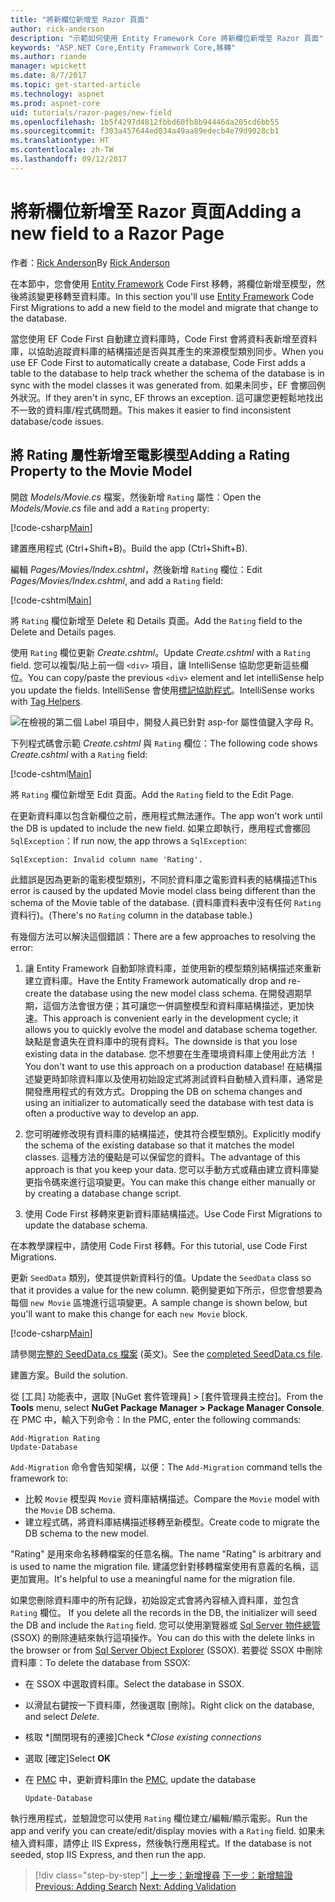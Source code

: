 ```yaml
---
title: "將新欄位新增至 Razor 頁面"
author: rick-anderson
description: "示範如何使用 Entity Framework Core 將新欄位新增至 Razor 頁面"
keywords: "ASP.NET Core,Entity Framework Core,移轉"
ms.author: riande
manager: wpickett
ms.date: 8/7/2017
ms.topic: get-started-article
ms.technology: aspnet
ms.prod: aspnet-core
uid: tutorials/razor-pages/new-field
ms.openlocfilehash: 1b5f4297d4812fbbd60fb8b94446da205cd6bb55
ms.sourcegitcommit: f303a457644ed034a49aa89edecb4e79d9028cb1
ms.translationtype: HT
ms.contentlocale: zh-TW
ms.lasthandoff: 09/12/2017
---
```

# <a name="adding-a-new-field-to-a-razor-page"></a><span data-ttu-id="64b2f-104">將新欄位新增至 Razor 頁面</span><span class="sxs-lookup"><span data-stu-id="64b2f-104">Adding a new field to a Razor Page</span></span>

<span data-ttu-id="64b2f-105">作者：[Rick Anderson](https://twitter.com/RickAndMSFT)</span><span class="sxs-lookup"><span data-stu-id="64b2f-105">By [Rick Anderson](https://twitter.com/RickAndMSFT)</span></span>

<span data-ttu-id="64b2f-106">在本節中，您會使用 [Entity Framework](https://docs.microsoft.com/ef/core/get-started/aspnetcore/new-db) Code First 移轉，將欄位新增至模型，然後將該變更移轉至資料庫。</span><span class="sxs-lookup"><span data-stu-id="64b2f-106">In this section you'll use [Entity Framework](https://docs.microsoft.com/ef/core/get-started/aspnetcore/new-db) Code First Migrations to add a new field to the model and migrate that change to the database.</span></span>

<span data-ttu-id="64b2f-107">當您使用 EF Code First 自動建立資料庫時，Code First 會將資料表新增至資料庫，以協助追蹤資料庫的結構描述是否與其產生的來源模型類別同步。</span><span class="sxs-lookup"><span data-stu-id="64b2f-107">When you use EF Code First to automatically create a database, Code First adds a table to the database to help track whether the schema of the database is in sync with the model classes it was generated from.</span></span> <span data-ttu-id="64b2f-108">如果未同步，EF 會擲回例外狀況。</span><span class="sxs-lookup"><span data-stu-id="64b2f-108">If they aren't in sync, EF throws an exception.</span></span> <span data-ttu-id="64b2f-109">這可讓您更輕鬆地找出不一致的資料庫/程式碼問題。</span><span class="sxs-lookup"><span data-stu-id="64b2f-109">This makes it easier to find inconsistent database/code issues.</span></span>

## <a name="adding-a-rating-property-to-the-movie-model"></a><span data-ttu-id="64b2f-110">將 Rating 屬性新增至電影模型</span><span class="sxs-lookup"><span data-stu-id="64b2f-110">Adding a Rating Property to the Movie Model</span></span>

<span data-ttu-id="64b2f-111">開啟 *Models/Movie.cs* 檔案，然後新增 `Rating` 屬性：</span><span class="sxs-lookup"><span data-stu-id="64b2f-111">Open the *Models/Movie.cs* file and add a `Rating` property:</span></span>

[!code-csharp[Main](razor-pages-start/sample/RazorPagesMovie/Models/MovieDateRating.cs?highlight=11&range=7-18)]

<span data-ttu-id="64b2f-112">建置應用程式 (Ctrl+Shift+B)。</span><span class="sxs-lookup"><span data-stu-id="64b2f-112">Build the app (Ctrl+Shift+B).</span></span>

<span data-ttu-id="64b2f-113">編輯 *Pages/Movies/Index.cshtml*，然後新增 `Rating` 欄位：</span><span class="sxs-lookup"><span data-stu-id="64b2f-113">Edit *Pages/Movies/Index.cshtml*, and add a `Rating` field:</span></span>

[!code-cshtml[Main](razor-pages-start/sample/RazorPagesMovie/Pages/Movies/Index.cshtml?highlight=40-42,61-63)]

<span data-ttu-id="64b2f-114">將 `Rating` 欄位新增至 Delete 和 Details 頁面。</span><span class="sxs-lookup"><span data-stu-id="64b2f-114">Add the `Rating` field to the Delete and Details pages.</span></span>

<span data-ttu-id="64b2f-115">使用 `Rating` 欄位更新 *Create.cshtml*。</span><span class="sxs-lookup"><span data-stu-id="64b2f-115">Update *Create.cshtml* with a `Rating` field.</span></span> <span data-ttu-id="64b2f-116">您可以複製/貼上前一個 `<div>` 項目，讓 IntelliSense 協助您更新這些欄位。</span><span class="sxs-lookup"><span data-stu-id="64b2f-116">You can copy/paste the previous `<div>` element and let intelliSense help you update the fields.</span></span> <span data-ttu-id="64b2f-117">IntelliSense 會使用[標記協助程式](xref:mvc/views/tag-helpers/intro)。</span><span class="sxs-lookup"><span data-stu-id="64b2f-117">IntelliSense works with [Tag Helpers](xref:mvc/views/tag-helpers/intro).</span></span>

![在檢視的第二個 Label 項目中，開發人員已針對 asp-for 屬性值鍵入字母 R。](new-field/_static/cr.png)

<span data-ttu-id="64b2f-121">下列程式碼會示範 *Create.cshtml* 與 `Rating` 欄位：</span><span class="sxs-lookup"><span data-stu-id="64b2f-121">The following code shows *Create.cshtml* with a `Rating` field:</span></span>

[!code-cshtml[Main](razor-pages-start/sample/RazorPagesMovie/Pages/Movies/Create.cshtml?highlight=31-35)]

<span data-ttu-id="64b2f-122">將 `Rating` 欄位新增至 Edit 頁面。</span><span class="sxs-lookup"><span data-stu-id="64b2f-122">Add the `Rating` field to the Edit Page.</span></span>

<span data-ttu-id="64b2f-123">在更新資料庫以包含新欄位之前，應用程式無法運作。</span><span class="sxs-lookup"><span data-stu-id="64b2f-123">The app won't work until the DB is updated to include the new field.</span></span> <span data-ttu-id="64b2f-124">如果立即執行，應用程式會擲回 `SqlException`：</span><span class="sxs-lookup"><span data-stu-id="64b2f-124">If run now, the app throws a `SqlException`:</span></span>

`SqlException: Invalid column name 'Rating'.`

<span data-ttu-id="64b2f-125">此錯誤是因為更新的電影模型類別，不同於資料庫之電影資料表的結構描述</span><span class="sxs-lookup"><span data-stu-id="64b2f-125">This error is caused by the updated Movie model class being different than the schema of the Movie table of the database.</span></span> <span data-ttu-id="64b2f-126">(資料庫資料表中沒有任何 `Rating` 資料行)。</span><span class="sxs-lookup"><span data-stu-id="64b2f-126">(There's no `Rating` column in the database table.)</span></span>

<span data-ttu-id="64b2f-127">有幾個方法可以解決這個錯誤：</span><span class="sxs-lookup"><span data-stu-id="64b2f-127">There are a few approaches to resolving the error:</span></span>

1. <span data-ttu-id="64b2f-128">讓 Entity Framework 自動卸除資料庫，並使用新的模型類別結構描述來重新建立資料庫。</span><span class="sxs-lookup"><span data-stu-id="64b2f-128">Have the Entity Framework automatically drop and re-create the database using  the new model class schema.</span></span> <span data-ttu-id="64b2f-129">在開發週期早期，這個方法會很方便；其可讓您一併調整模型和資料庫結構描述，更加快速。</span><span class="sxs-lookup"><span data-stu-id="64b2f-129">This approach is convenient early in the development cycle; it allows you to quickly evolve the model and database schema together.</span></span> <span data-ttu-id="64b2f-130">缺點是會遺失在資料庫中的現有資料。</span><span class="sxs-lookup"><span data-stu-id="64b2f-130">The downside is that you lose existing data in the database.</span></span> <span data-ttu-id="64b2f-131">您不想要在生產環境資料庫上使用此方法 ！</span><span class="sxs-lookup"><span data-stu-id="64b2f-131">You don't want to use this approach on a production database!</span></span> <span data-ttu-id="64b2f-132">在結構描述變更時卸除資料庫以及使用初始設定式將測試資料自動植入資料庫，通常是開發應用程式的有效方式。</span><span class="sxs-lookup"><span data-stu-id="64b2f-132">Dropping the DB on schema changes and using an initializer to automatically seed the database with test data is often a productive way to develop an app.</span></span>

2. <span data-ttu-id="64b2f-133">您可明確修改現有資料庫的結構描述，使其符合模型類別。</span><span class="sxs-lookup"><span data-stu-id="64b2f-133">Explicitly modify the schema of the existing database so that it matches the model classes.</span></span> <span data-ttu-id="64b2f-134">這種方法的優點是可以保留您的資料。</span><span class="sxs-lookup"><span data-stu-id="64b2f-134">The advantage of this approach is that you keep your data.</span></span> <span data-ttu-id="64b2f-135">您可以手動方式或藉由建立資料庫變更指令碼來進行這項變更。</span><span class="sxs-lookup"><span data-stu-id="64b2f-135">You can make this change either manually or by creating a database change script.</span></span>

3. <span data-ttu-id="64b2f-136">使用 Code First 移轉來更新資料庫結構描述。</span><span class="sxs-lookup"><span data-stu-id="64b2f-136">Use Code First Migrations to update the database schema.</span></span>

<span data-ttu-id="64b2f-137">在本教學課程中，請使用 Code First 移轉。</span><span class="sxs-lookup"><span data-stu-id="64b2f-137">For this tutorial, use Code First Migrations.</span></span>

<span data-ttu-id="64b2f-138">更新 `SeedData` 類別，使其提供新資料行的值。</span><span class="sxs-lookup"><span data-stu-id="64b2f-138">Update the `SeedData` class so that it provides a value for the new column.</span></span> <span data-ttu-id="64b2f-139">範例變更如下所示，但您會想要為每個 `new Movie` 區塊進行這項變更。</span><span class="sxs-lookup"><span data-stu-id="64b2f-139">A sample change is shown below, but you'll want to make this change for each `new Movie` block.</span></span>

[!code-csharp[Main](razor-pages-start/sample/RazorPagesMovie/Models/SeedDataRating.cs?name=snippet1&highlight=6)]

<span data-ttu-id="64b2f-140">請參閱[完整的 SeedData.cs 檔案](https://github.com/aspnet/Docs/blob/master/aspnetcore/tutorials/razor-pages/razor-pages-start/sample/RazorPagesMovie/Models/SeedDataRating.cs) (英文)。</span><span class="sxs-lookup"><span data-stu-id="64b2f-140">See the [completed SeedData.cs file](https://github.com/aspnet/Docs/blob/master/aspnetcore/tutorials/razor-pages/razor-pages-start/sample/RazorPagesMovie/Models/SeedDataRating.cs).</span></span>

<span data-ttu-id="64b2f-141">建置方案。</span><span class="sxs-lookup"><span data-stu-id="64b2f-141">Build the solution.</span></span>

<a name="pmc"></a>

<span data-ttu-id="64b2f-142">從 [工具] 功能表中，選取 [NuGet 套件管理員] > [套件管理員主控台]。</span><span class="sxs-lookup"><span data-stu-id="64b2f-142">From the **Tools** menu, select **NuGet Package Manager > Package Manager Console**.</span></span>
<span data-ttu-id="64b2f-143">在 PMC 中，輸入下列命令：</span><span class="sxs-lookup"><span data-stu-id="64b2f-143">In the PMC, enter the following commands:</span></span>

```PMC
Add-Migration Rating
Update-Database
```

<span data-ttu-id="64b2f-144">`Add-Migration` 命令會告知架構，以便：</span><span class="sxs-lookup"><span data-stu-id="64b2f-144">The `Add-Migration` command tells the framework to:</span></span>

* <span data-ttu-id="64b2f-145">比較 `Movie` 模型與 `Movie` 資料庫結構描述。</span><span class="sxs-lookup"><span data-stu-id="64b2f-145">Compare the `Movie` model with the `Movie` DB schema.</span></span>
* <span data-ttu-id="64b2f-146">建立程式碼，將資料庫結構描述移轉至新模型。</span><span class="sxs-lookup"><span data-stu-id="64b2f-146">Create code to migrate the DB schema to the new model.</span></span>

<span data-ttu-id="64b2f-147">"Rating" 是用來命名移轉檔案的任意名稱。</span><span class="sxs-lookup"><span data-stu-id="64b2f-147">The name "Rating" is arbitrary and is used to name the migration file.</span></span> <span data-ttu-id="64b2f-148">建議您針對移轉檔案使用有意義的名稱，這更加實用。</span><span class="sxs-lookup"><span data-stu-id="64b2f-148">It's helpful to use a meaningful name for the migration file.</span></span>

<span data-ttu-id="64b2f-149"><a name="ssox"></a> 如果您刪除資料庫中的所有記錄，初始設定式會將內容植入資料庫，並包含 `Rating` 欄位。</span><span class="sxs-lookup"><span data-stu-id="64b2f-149"><a name="ssox"></a> If you delete all the records in the DB, the initializer will seed the DB and include the `Rating` field.</span></span> <span data-ttu-id="64b2f-150">您可以使用瀏覽器或 [Sql Server 物件總管](xref:tutorials/razor-pages/sql#ssox) (SSOX) 的刪除連結來執行這項操作。</span><span class="sxs-lookup"><span data-stu-id="64b2f-150">You can do this with the delete links in the browser or from [Sql Server Object Explorer](xref:tutorials/razor-pages/sql#ssox) (SSOX).</span></span> <span data-ttu-id="64b2f-151">若要從 SSOX 中刪除資料庫：</span><span class="sxs-lookup"><span data-stu-id="64b2f-151">To delete the database from SSOX:</span></span>

* <span data-ttu-id="64b2f-152">在 SSOX 中選取資料庫。</span><span class="sxs-lookup"><span data-stu-id="64b2f-152">Select the database in SSOX.</span></span>
* <span data-ttu-id="64b2f-153">以滑鼠右鍵按一下資料庫，然後選取 [刪除]。</span><span class="sxs-lookup"><span data-stu-id="64b2f-153">Right click on the database, and select *Delete*.</span></span>
* <span data-ttu-id="64b2f-154">核取 *[關閉現有的連接]</span><span class="sxs-lookup"><span data-stu-id="64b2f-154">Check **Close existing connections*</span></span>
* <span data-ttu-id="64b2f-155">選取 [確定]</span><span class="sxs-lookup"><span data-stu-id="64b2f-155">Select **OK**</span></span>
* <span data-ttu-id="64b2f-156">在 [PMC](xref:tutorials/razor-pages/new-field#pmc) 中，更新資料庫</span><span class="sxs-lookup"><span data-stu-id="64b2f-156">In the [PMC](xref:tutorials/razor-pages/new-field#pmc), update the database</span></span> 

    ```PMC
    Update-Database
    ```

<span data-ttu-id="64b2f-157">執行應用程式，並驗證您可以使用 `Rating` 欄位建立/編輯/顯示電影。</span><span class="sxs-lookup"><span data-stu-id="64b2f-157">Run the app and verify you can create/edit/display movies with a `Rating` field.</span></span> <span data-ttu-id="64b2f-158">如果未植入資料庫，請停止 IIS Express，然後執行應用程式。</span><span class="sxs-lookup"><span data-stu-id="64b2f-158">If the database is not seeded, stop IIS Express, and then run the app.</span></span>

>[!div class="step-by-step"]
<span data-ttu-id="64b2f-159">[上一步：新增搜尋](xref:tutorials/razor-pages/search)
[下一步：新增驗證](xref:tutorials/razor-pages/validation)</span><span class="sxs-lookup"><span data-stu-id="64b2f-159">[Previous: Adding Search](xref:tutorials/razor-pages/search)
[Next: Adding Validation](xref:tutorials/razor-pages/validation)</span></span>
